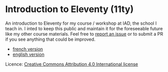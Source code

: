 # Introduction to Eleventy (11ty)

An introduction to Eleventy for my course / workshop at IAD, the school I teach in. I inted to keep this public and maintain it for the foreseeable future like my other course materials.
Feel free to [report an issue](https://github.com/jeromecoupe/iad_eleventy_introduction/issues) or to submit a PR if you see anything that could be improved.

- [french version](https://github.com/jeromecoupe/iad_eleventy_introduction/blob/master/eleventy_introduction_fr.md)
- [english version](https://github.com/jeromecoupe/iad_eleventy_introduction/blob/master/eleventy_introduction_en.md)

Licence: [Creative Commons Attribution 4.0 International license](https://creativecommons.org/licenses/by/4.0/)
